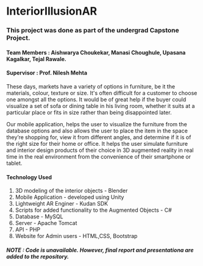 # InteriorIllusionAR

### This project was done as part of the undergrad Capstone Project.

#### Team Members :  Aishwarya Choukekar, Manasi Choughule, Upasana Kagalkar, Tejal Rawale. 
#### Supervisor : Prof. Nilesh Mehta

These days, markets have a variety of options in furniture, be it the materials, colour, texture or size. It's often difficult for a customer to choose one amongst all the options. It would be of great help if the buyer could visualize a set of sofa or dining table in his living room, whether it suits at a particular place or fits in size rather than being disappointed later. 

Our mobile application, helps the user to visualize the furniture from the database options and also allows the user to place the item in the space they’re shopping for, view it from different angles, and determine if it is of the right size for their home or office. It helps the user simulate furniture and interior design products of their choice in 3D augmented reality in real time in the real environment from the convenience of their smartphone or tablet.
 
#### Technology Used 
1. 3D modeling of the interior objects - Blender
2. Mobile Application - developed using Unity
3. Lightweight AR Enginer - Kudan SDK
4. Scripts for added functionality to the Augmented Objects - C#
5. Database - MySQL
6. Server - Apache Tomcat
7. API - PHP
8. Website for Admin users - HTML,CSS, Bootstrap

##### NOTE : Code is unavailable. However, final report and presentationa are added to the repository.
